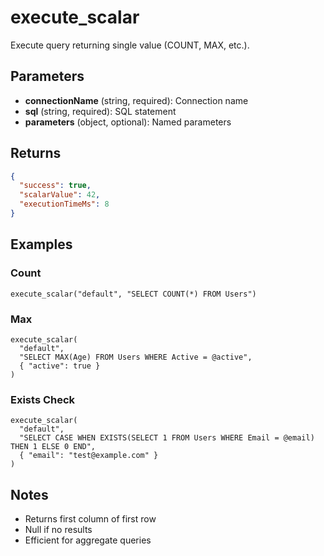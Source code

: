# execute_scalar

Execute query returning single value (COUNT, MAX, etc.).

## Parameters

- **connectionName** (string, required): Connection name
- **sql** (string, required): SQL statement
- **parameters** (object, optional): Named parameters

## Returns

```json
{
  "success": true,
  "scalarValue": 42,
  "executionTimeMs": 8
}
```

## Examples

### Count
```
execute_scalar("default", "SELECT COUNT(*) FROM Users")
```

### Max
```
execute_scalar(
  "default",
  "SELECT MAX(Age) FROM Users WHERE Active = @active",
  { "active": true }
)
```

### Exists Check
```
execute_scalar(
  "default",
  "SELECT CASE WHEN EXISTS(SELECT 1 FROM Users WHERE Email = @email) THEN 1 ELSE 0 END",
  { "email": "test@example.com" }
)
```

## Notes

- Returns first column of first row
- Null if no results
- Efficient for aggregate queries
